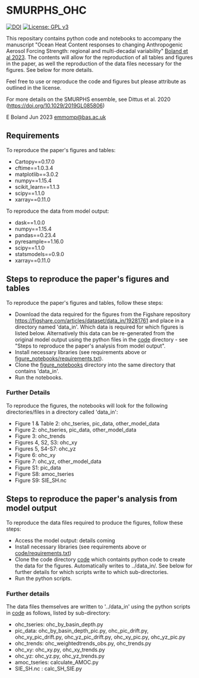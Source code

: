 # SMURPHS_OHC
[![DOI](https://zenodo.org/badge/461815488.svg)](https://zenodo.org/badge/latestdoi/461815488)
[![License: GPL v3](https://img.shields.io/badge/License-GPLv3-blue.svg)](https://www.gnu.org/licenses/gpl-3.0)

This repositary contains python code and notebooks to accompany the manuscript "Ocean Heat Content responses to changing Anthropogenic Aerosol Forcing Strength: regional and multi-decadal variability" [Boland et al 2023](https://doi.org/10.1029/2022JC018725). The contents will allow for the reproduction of all tables and figures in the paper, as well the reproduction of the data files necessary for the figures. See below for more details.

Feel free to use or reproduce the code and figures but please attribute as outlined in the license.

For more details on the SMURPHS ensemble, see Dittus et al. 2020 (https://doi.org/10.1029/2019GL085806)

E Boland Jun 2023 [emmomp@bas.ac.uk](mailto:emmomp@bas.ac.uk)

## Requirements

To reproduce the paper's figures and tables:
- Cartopy==0.17.0
- cftime==1.0.3.4
- matplotlib==3.0.2
- numpy==1.15.4
- scikit_learn==1.1.3
- scipy==1.1.0
- xarray==0.11.0

To reproduce the data from model output:
- dask==1.0.0
- numpy==1.15.4
- pandas==0.23.4
- pyresample==1.16.0
- scipy==1.1.0
- statsmodels==0.9.0
- xarray==0.11.0

## Steps to reproduce the paper's figures and tables

To reproduce the paper's figures and tables, follow these steps:
- Download the data required for the figures from the Figshare repository https://figshare.com/articles/dataset/data_in/19281761 and place in a directory named 'data_in'. Which data is required for which figures is listed below. Alternatively this data can be re-generated from the original model output using the python files in the [code](code/) directory - see "Steps to reproduce the paper's analysis from model output".
- Install necessary libraries (see requirements above or [figure_notebooks/requirements,txt](figure_notebooks/requirements.txt)).
- Clone the [figure_notebooks](figure_notebooks/) directory into the same directory that contains 'data_in'.
- Run the notebooks.

### Further Details

To reproduce the figures, the notebooks will look for the following directories/files in a directory called 'data_in':
- Figure 1 & Table 2: ohc_tseries, pic_data, other_model_data
- Figure 2: ohc_tseries, pic_data, other_model_data
- Figure 3: ohc_trends
- Figures 4, S2, S3: ohc_xy
- Figures 5, S4-S7: ohc_yz
- Figure 6: ohc_xy
- Figure 7: ohc_yz, other_model_data
- Figure S1: pic_data
- Figure S8: amoc_tseries
- Figure S9: SIE_SH.nc

## Steps to reproduce the paper's analysis from model output

To reproduce the data files required to produce the figures, follow these steps:

- Access the model output: details coming
- Install necessary libraries (see requirements above or [code/requirements,txt](code/requirements.txt))
- Clone the code directory [code](code/) which containts python code to create the data for the figures. Automatically writes to ../data_in/. See below for further details for which scripts write to which sub-directories.
- Run the python scripts.

### Further details

The data files themselves are written to '../data_in' using the python scripts in [code](code/) as follows, listed by sub-directory:
- ohc_tseries: ohc_by_basin_depth.py
- pic_data: ohc_by_basin_depth_pic.py, ohc_pic_drift.py, ohc_xy_pic_drift.py, ohc_yz_pic_drift.py, ohc_xy_pic.py, ohc_yz_pic.py
- ohc_trends: ohc_weightedtrends_obs.py, ohc_trends.py
- ohc_xy: ohc_xy.py, ohc_xy_trends.py
- ohc_yz: ohc_yz.py, ohc_yz_trends.py
- amoc_tseries: calculate_AMOC.py
- SIE_SH.nc : calc_SH_SIE.py
